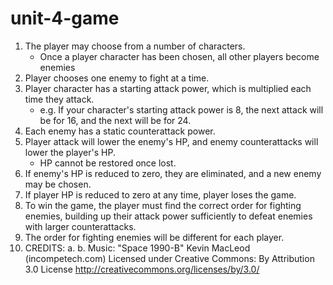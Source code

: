 # unit-4-game

1. The player may choose from a number of characters. 
    - Once a player character has been chosen, all other players become enemies
2. Player chooses one enemy to fight at a time.
3. Player character has a starting attack power, which is multiplied each time they attack. 
    - e.g. If your character's starting attack power is 8, the next attack will be for 16, and the next will be for 24.
4. Each enemy has a static counterattack power. 
5. Player attack will lower the enemy's HP, and enemy counterattacks will lower the player's HP. 
    - HP cannot be restored once lost. 
6. If enemy's HP is reduced to zero, they are eliminated, and a new enemy may be chosen.
7. If player HP is reduced to zero at any time, player loses the game. 
8. To win the game, the player must find the correct order for fighting enemies, building up their attack power sufficiently to defeat enemies with
larger counterattacks. 
9. The order for fighting enemies will be different for each player. 
10. CREDITS:
    a. 
    b. Music: "Space 1990-B" Kevin MacLeod (incompetech.com) Licensed under Creative Commons: By Attribution 3.0 License http://creativecommons.org/licenses/by/3.0/